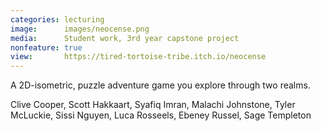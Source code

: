 ```yaml
---
categories: lecturing
image:      images/neocense.png
media:      Student work, 3rd year capstone project
nonfeature: true
view:       https://tired-tortoise-tribe.itch.io/neocense
---
```

A 2D-isometric, puzzle adventure game you explore through two realms.

Clive Cooper, Scott Hakkaart, Syafiq Imran, Malachi Johnstone, Tyler McLuckie, Sissi Nguyen, Luca Rosseels, Ebeney Russel, Sage Templeton







